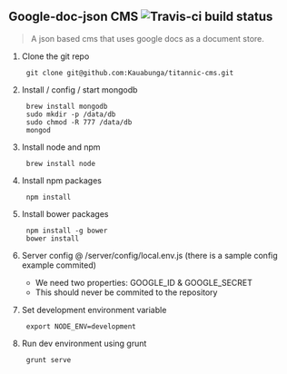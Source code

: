 ## Google-doc-json CMS ![Travis-ci build status](https://travis-ci.org/Kauabunga/titannic-cms.svg)


> A json based cms that uses google docs as a document store.


1. Clone the git repo

        git clone git@github.com:Kauabunga/titannic-cms.git
    
2. Install / config / start mongodb

        brew install mongodb
        sudo mkdir -p /data/db
        sudo chmod -R 777 /data/db
        mongod

3. Install node and npm
        
        brew install node
    
3. Install npm packages

        npm install
    
4. Install bower packages

        npm install -g bower
        bower install
    
5. Server config @ /server/config/local.env.js (there is a sample config example commited)
    - We need two properties: GOOGLE_ID & GOOGLE_SECRET
    - This should never be commited to the repository
    
6. Set development environment variable
            
        export NODE_ENV=development
    
7. Run dev environment using grunt

        grunt serve


